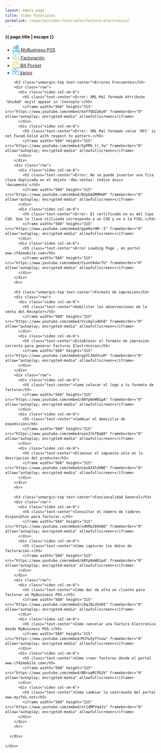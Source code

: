 ```yaml
---
layout: empty-page
title: Video Tutoriales
permalink: /soporte/video-tutoriales/factura-electronica/
---
```


<div class="default-page">
  <div class="container">
    <div class="page-title">
      <div class="row">
        <div class="col-sm-6">
          <h4 class="unmargin-top">{{ page.title | escape }}</h4>
        </div>
      </div>
    </div>
    <div class="white-box videos">
      <ul class="videos-menu">
        <li>
          <a href="/soporte/video-tutoriales/mybusiness/">
            <img src="/images/icons/mybusiness.png" width="24" alt="" class="hidden-xs">
            MyBusiness POS
          </a>
        </li>
        <li class="active">
          <a href="/soporte/video-tutoriales/factura-electronica">
            <img src="/images/icons/factura.png" width="24" alt="" class="hidden-xs">
            Facturación
          </a>
        </li>
        <li>
          <a href="/soporte/video-tutoriales/billpocket/">
            <img src="/images/icons/bill-pocket.png" width="22" alt="" class="hidden-xs">
            Bill Pocket
          </a>
        </li>
        <li>
          <a href="/soporte/video-tutoriales/varios/">
            <img src="/images/icons/otros.png" width="20" alt="" class="hidden-xs">
            Varios
          </a>
        </li>
      </ul>
      <div class="videos-content">

        <h3 class="unmargin-top text-center">Errores Frecuentes</h3>
        <div class="row">
          <div class="video col-sm-6">
            <h5 class="text-center">Error: XML Mal formado Attribute 'Unidad' mujst appear in 'Concepto'</h5>
            <iframe width="560" height="315" src="https://www.youtube.com/embed/keffQUZa6y0" frameborder="0" allow="autoplay; encrypted-media" allowfullscreen></iframe>
          </div>
          <div class="video col-sm-6">
            <h5 class="text-center">Error: XML Mal formado value 'RFC' is not Faced-Valid with respect to pattern.</h5>
            <iframe width="560" height="315" src="https://www.youtube.com/embed/5pPMh_ll_Yw" frameborder="0" allow="autoplay; encrypted-media" allowfullscreen></iframe>
          </div>
        </div>
        <div class="row">
          <div class="video col-sm-6">
            <h5 class="text-center">Error: No se puede insertar una fila clave duplicada en el objeto 'dbo.ventas' índice único 'documento'</h5>
            <iframe width="560" height="315" src="https://www.youtube.com/embed/N2pbA3M9MuM" frameborder="0" allow="autoplay; encrypted-media" allowfullscreen></iframe>
          </div>
          <div class="video col-sm-6">
            <h5 class="text-center">Error: El certificado no es del tipo CSD. Que la llave utilizada corresponda a un CSD y no a la FIEL.</h5>
            <iframe width="560" height="315" src="https://www.youtube.com/embed/ppm9xrHM--I" frameborder="0" allow="autoplay; encrypted-media" allowfullscreen></iframe>
          </div>
          <div class="video col-sm-6">
            <h5 class="text-center">Error Loading Page , en portal www.cfdimobile.com</h5>
            <iframe width="560" height="315" src="https://www.youtube.com/embed/CLont8dwrfU" frameborder="0" allow="autoplay; encrypted-media" allowfullscreen></iframe>
          </div>
        </div>
        <hr>

        <h3 class="unmargin-top text-center">Formato de impresion</h3>
        <div class="row">
          <div class="video col-sm-6">
            <h5 class="text-center">Habilitar las observaciones de la venta del Receptor</h5>
            <iframe width="560" height="315" src="https://www.youtube.com/embed/ViiAglu4bh8" frameborder="0" allow="autoplay; encrypted-media" allowfullscreen></iframe>
          </div>
          <div class="video col-sm-6">
            <h5 class="text-center">Establecer el formato de impresión correcto para generar Facturas Electrónicas</h5>
            <iframe width="560" height="315" src="https://www.youtube.com/embed/gpYC34dYLoM" frameborder="0" allow="autoplay; encrypted-media" allowfullscreen></iframe>
          </div>
        </div>
        <div class="row">
          <div class="video col-sm-6">
            <h5 class="text-center">Como colocar el logo a tu formato de factura</h5>
            <iframe width="560" height="315" src="https://www.youtube.com/embed/ARYp0eWO1pA" frameborder="0" allow="autoplay; encrypted-media" allowfullscreen></iframe>
          </div>
          <div class="video col-sm-6">
            <h5 class="text-center">Cambiar el domicilio de expedición</h5>
            <iframe width="560" height="315" src="https://www.youtube.com/embed/wio2lkfDqQ8" frameborder="0" allow="autoplay; encrypted-media" allowfullscreen></iframe>
          </div>
          <div class="video col-sm-6">
            <h5 class="text-center">Eliminar el impuesto sólo en la descripción del producto</h5>
            <iframe width="560" height="315" src="https://www.youtube.com/embed/LmzAXIhZHNE" frameborder="0" allow="autoplay; encrypted-media" allowfullscreen></iframe>
          </div>
        </div>
        <hr>

        <h3 class="unmargin-top text-center">Funcionalidad General</h3>
        <div class="row">
          <div class="video col-sm-6">
            <h5 class="text-center">Consultar el número de timbres disponibles para facturar.</h5>
            <iframe width="560" height="315" src="https://www.youtube.com/embed/xdKMaJ0SHAQ" frameborder="0" allow="autoplay; encrypted-media" allowfullscreen></iframe>
          </div>
          <div class="video col-sm-6">
            <h5 class="text-center">Cómo capturar los datos de facturación.</h5>
            <iframe width="560" height="315" src="https://www.youtube.com/embed/ARYp0eWO1pA" frameborder="0" allow="autoplay; encrypted-media" allowfullscreen></iframe>
          </div>
        </div>
        <div class="row">
          <div class="video col-sm-6">
            <h5 class="text-center">Cómo dar de alta un cliente para facturar en MyBusiness POS.</h5>
            <iframe width="560" height="315" src="https://www.youtube.com/embed/c0qJ8Ld5m9I" frameborder="0" allow="autoplay; encrypted-media" allowfullscreen></iframe>
          </div>
          <div class="video col-sm-6">
            <h5 class="text-center">Cómo cancelar una Factura Electronica desde MyBusiness POS.</h5>
            <iframe width="560" height="315" src="https://www.youtube.com/embed/MJYw3yYfxxw" frameborder="0" allow="autoplay; encrypted-media" allowfullscreen></iframe>
          </div>
          <div class="video col-sm-6">
            <h5 class="text-center">Cómo crear facturas desde el portal www.cfdimobile.com</h5>
            <iframe width="560" height="315" src="https://www.youtube.com/embed/NDraqRCPb2k" frameborder="0" allow="autoplay; encrypted-media" allowfullscreen></iframe>
          </div>
          <div class="video col-sm-6">
            <h5 class="text-center">Cómo cambiar la contraseña del portal www.mycfdi.net</h5>
            <iframe width="560" height="315" src="https://www.youtube.com/embed/xl1dMFVqdJo" frameborder="0" allow="autoplay; encrypted-media" allowfullscreen></iframe>
          </div>
        </div>
        <hr>

      </div>

    </div>
  </div>
</div>
